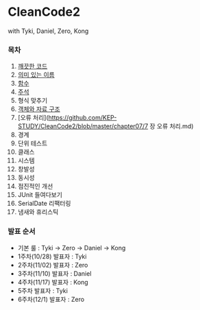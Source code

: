 # CleanCode2
with Tyki, Daniel, Zero, Kong

### 목차
01. [깨끗한 코드](https://github.com/KEP-STUDY/CleanCode2/blob/master/chapter01/01.%20%EA%B9%A8%EB%81%97%ED%95%9C%20%EC%BD%94%EB%93%9C.md)
02. [의미 있는 이름](https://github.com/KEP-STUDY/CleanCode2/blob/master/chapter02/%EC%9D%98%EB%AF%B8%EC%9E%88%EB%8A%94%20%EC%9D%B4%EB%A6%84.md)
03. [함수](https://github.com/KEP-STUDY/CleanCode2/blob/master/chapter03/%EC%A0%9C%203%EC%9E%A5%20%ED%95%A8%EC%88%98.md)
04. [주석](https://github.com/KEP-STUDY/CleanCode2/blob/master/chapter04/README.md)
05. 형식 맞추기
06. [객체와 자료 구조](https://github.com/KEP-STUDY/CleanCode2/blob/master/chapter06/%EA%B0%9D%EC%B2%B4%EC%99%80_%EC%9E%90%EB%A3%8C%EA%B5%AC%EC%A1%B0.md)
07. [오류 처리](https://github.com/KEP-STUDY/CleanCode2/blob/master/chapter07/7 장 오류 처리.md)
08. 경계
09. 단위 테스트
10. 클래스
11. 시스템
12. 창발성
13. 동시성
14. 점진적인 개선
15. JUnit 들여다보기
16. SerialDate 리팩터링
17. 냄새와 휴리스틱

### 발표 순서
- 기본 룰 : Tyki -> Zero -> Daniel -> Kong
- 1주차(10/28) 발표자 : Tyki
- 2주차(11/02) 발표자 : Zero
- 3주차(11/10) 발표자 : Daniel
- 4주차(11/17) 발표자 : Kong
- 5주차 발표자 : Tyki
- 6주차(12/1) 발표자 : Zero
